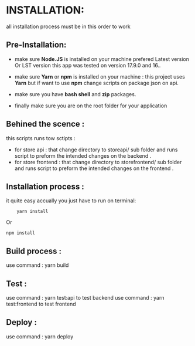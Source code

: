 # INSTALLATION:

all installation process must be in this order to work



## Pre-Installation:
* make sure **Node.JS** is installed on your machine prefered Latest version Or LST version 
this app was tested on version 17.9.0 and 16.*.*

* make sure **Yarn** or **npm** is installed on your machine : 
this project uses **Yarn** but if want to use **npm** change scripts on package json on api.

* make sure you have **bash shell** and **zip** packages.

* finally make sure you are on the root folder for your application 

## Behined the scence :
this scripts runs tow sctipts :
- for store api : that change directory to storeapi/ sub folder and runs script to preform the intended changes on the backend .
- for store frontend : that change directory to storefrontend/ sub folder and runs script to preform the intended changes on the frontend .


## Installation process :
it quite easy accually you just have to run on terminal:
```
    yarn install
```
Or 

```
npm install
```



## Build process :

use command : yarn build 

## Test :

use command : yarn test:api to test backend 
use command : yarn test:frontend to test frontend

## Deploy :

use command : yarn deploy 